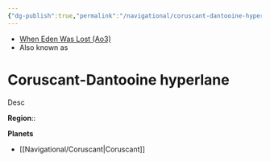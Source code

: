 ```yaml
---
{"dg-publish":true,"permalink":"/navigational/coruscant-dantooine-hyperlane/","tags":["map","hyperlane","unfinished"]}
---
```


- [When Eden Was Lost (Ao3)](https://archiveofourown.org/works/19334440/chapters/45992584)
- Also known as 

# Coruscant-Dantooine hyperlane
Desc

**Region**::

**Planets**
- [[Navigational/Coruscant\|Coruscant]]
